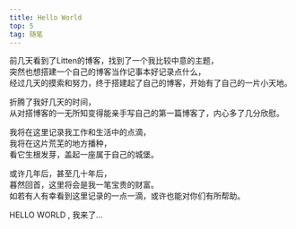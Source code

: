 ```yaml
---
title: Hello World
top: 5
tag: 随笔
---
```

前几天看到了Litten的博客，找到了一个我比较中意的主题，<br>突然也想搭建一个自己的博客当作记事本好记录点什么，<br>经过几天的摸索和努力，终于搭建起了自己的博客，开始有了自己的一片小天地。<br>
<!-- more -->

折腾了我好几天的时间，<br>从对搭博客的一无所知变得能亲手写自己的第一篇博客了，内心多了几分欣慰。

我将在这里记录我工作和生活中的点滴，<br>我将在这片荒芜的地方播种，<br>看它生根发芽，盖起一座属于自己的城堡。

或许几年后，甚至几十年后，<br>暮然回首，这里将会是我一笔宝贵的财富。<br>如若有人有幸看到这里记录的一点一滴，或许也能对你们有所帮助。

HELLO WORLD , 我来了...
